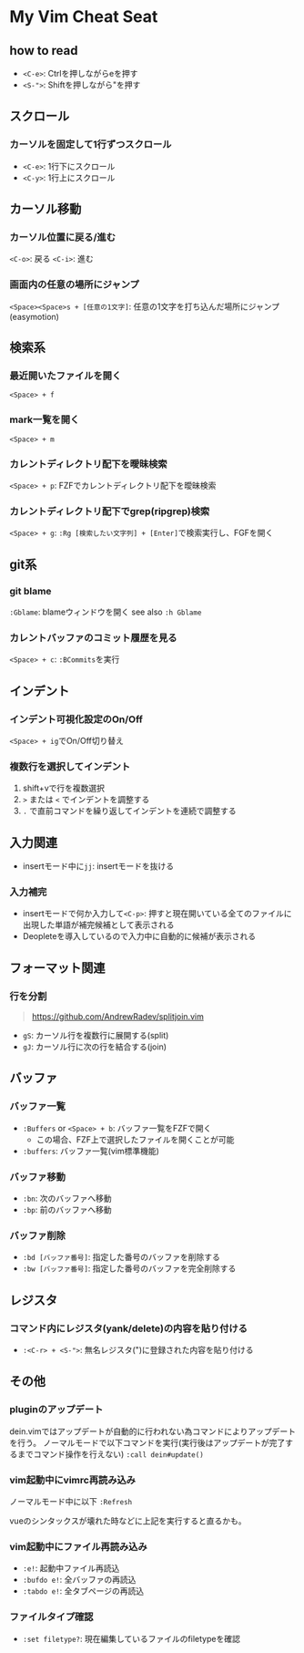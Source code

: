# My Vim Cheat Seat

## how to read

- `<C-e>`: Ctrlを押しながらeを押す
- `<S-">`: Shiftを押しながら"を押す

## スクロール

### カーソルを固定して1行ずつスクロール

- `<C-e>`: 1行下にスクロール
- `<C-y>`: 1行上にスクロール

## カーソル移動

### カーソル位置に戻る/進む

`<C-o>`: 戻る
`<C-i>`: 進む

### 画面内の任意の場所にジャンプ

`<Space><Space>s + [任意の1文字]`: 任意の1文字を打ち込んだ場所にジャンプ(easymotion)

## 検索系

### 最近開いたファイルを開く

`<Space> + f`

### mark一覧を開く

`<Space> + m`

### カレントディレクトリ配下を曖昧検索

`<Space> + p`: FZFでカレントディレクトリ配下を曖昧検索

### カレントディレクトリ配下でgrep(ripgrep)検索

`<Space> + g`: `:Rg [検索したい文字列] + [Enter]`で検索実行し、FGFを開く

## git系

### git blame

`:Gblame`: blameウィンドウを開く see also `:h Gblame`

### カレントバッファのコミット履歴を見る

`<Space> + c`: `:BCommits`を実行

## インデント

### インデント可視化設定のOn/Off

`<Space> + ig`でOn/Off切り替え

### 複数行を選択してインデント

1. shift+vで行を複数選択
2. `>` または `<` でインデントを調整する
3. `.` で直前コマンドを繰り返してインデントを連続で調整する

## 入力関連

- insertモード中に`jj`: insertモードを抜ける

### 入力補完

- insertモードで何か入力して`<C-p>`: 押すと現在開いている全てのファイルに出現した単語が補完候補として表示される
- Deopleteを導入しているので入力中に自動的に候補が表示される

## フォーマット関連

### 行を分割

> https://github.com/AndrewRadev/splitjoin.vim

- `gS`: カーソル行を複数行に展開する(split)
- `gJ`: カーソル行に次の行を結合する(join)

## バッファ

### バッファ一覧

- `:Buffers` or `<Space> + b`: バッファ一覧をFZFで開く
  - この場合、FZF上で選択したファイルを開くことが可能
- `:buffers`: バッファ一覧(vim標準機能)

### バッファ移動

- `:bn`: 次のバッファへ移動
- `:bp`: 前のバッファへ移動

### バッファ削除

- `:bd [バッファ番号]`: 指定した番号のバッファを削除する
- `:bw [バッファ番号]`: 指定した番号のバッファを完全削除する

## レジスタ

### コマンド内にレジスタ(yank/delete)の内容を貼り付ける

- `:<C-r> + <S-">`: 無名レジスタ(")に登録された内容を貼り付ける

## その他

### pluginのアップデート

dein.vimではアップデートが自動的に行われない為コマンドによりアップデートを行う。
ノーマルモードで以下コマンドを実行(実行後はアップデートが完了するまでコマンド操作を行えない)
`:call dein#update()`

### vim起動中にvimrc再読み込み

ノーマルモード中に以下
`:Refresh`

vueのシンタックスが壊れた時などに上記を実行すると直るかも。

### vim起動中にファイル再読み込み

- `:e!`: 起動中ファイル再読込
- `:bufdo e!`: 全バッファの再読込
- `:tabdo e!`: 全タブページの再読込

### ファイルタイプ確認

- `:set filetype?`: 現在編集しているファイルのfiletypeを確認
